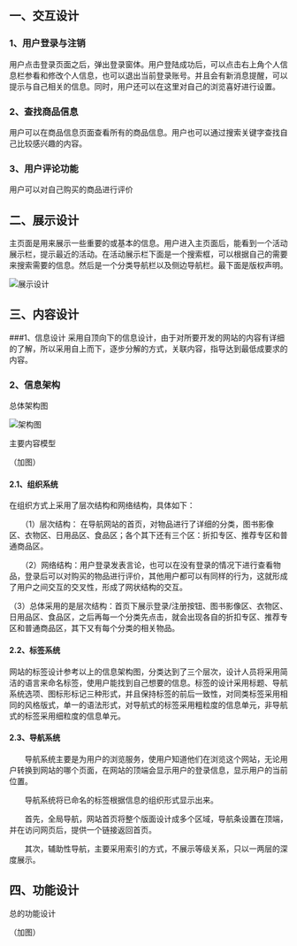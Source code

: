 ## 一、交互设计
### 1、用户登录与注销

用户点击登录页面之后，弹出登录窗体。用户登陆成功后，可以点击右上角个人信息栏参看和修改个人信息，也可以退出当前登录账号。并且会有新消息提醒，可以提示与自己相关的信息。同时，用户还可以在这里对自己的浏览喜好进行设置。


### 2、查找商品信息

用户可以在商品信息页面查看所有的商品信息。用户也可以通过搜索关键字查找自己比较感兴趣的内容。



### 3、用户评论功能

用户可以对自己购买的商品进行评价

## 二、展示设计

主页面是用来展示一些重要的或基本的信息。用户进入主页面后，能看到一个活动展示栏，提示最近的活动。在活动展示栏下面是一个搜索框，可以根据自己的需要来搜索需要的信息。然后是一个分类导航栏以及侧边导航栏。最下面是版权声明。
 
![展示设计](https://github.com/pan-lei/WebProject/blob/master/task6WebDesign/%E5%B1%95%E7%A4%BA%E8%AE%BE%E8%AE%A1.png)

## 三、内容设计

###1、信息设计 
采用自顶向下的信息设计，由于对所要开发的网站的内容有详细的了解，所以采用自上而下，逐步分解的方式，关联内容，指导达到最低成要求的内容。

### 2、信息架构
总体架构图

![架构图](https://github.com/pan-lei/WebProject/blob/master/task6WebDesign/%E5%86%85%E5%AE%B9%E8%AE%BE%E8%AE%A1%E6%9E%B6%E6%9E%84%E5%9B%BE.png)

主要内容模型

（加图）

#### 2.1、组织系统 　　
在组织方式上采用了层次结构和网络结构，具体如下：

　　（1）层次结构： 在导航网站的首页，对物品进行了详细的分类，图书影像区、衣物区、日用品区、食品区；各个其下还有三个区：折扣专区、推荐专区和普通商品区。

　　（2）网络结构：用户登录发表言论，也可以在没有登录的情况下进行查看物品，登录后可以对购买的物品进行评价，其他用户都可以有同样的行为，这就形成了用户之间交互的交叉性，形成了网状结构的交互。

   （3）总体采用的是层次结构：首页下展示登录/注册按钮、图书影像区、衣物区、日用品区、食品区，之后再每一个分类先点击，就会出现各自的折扣专区、推荐专区和普通商品区，其下又有每个分类的相关物品。

#### 2.2、标签系统 
   网站的标签设计参考以上的信息架构图，分类达到了三个层次，设计人员将采用简洁的语言来命名标签，使用户能找到自己想要的信息。标签的设计采用标题、导航系统选项、图标形标记三种形式，并且保持标签的前后一致性，对同类标签采用相同的风格版式，单一的语法形式，对导航式的标签采用粗粒度的信息单元，非导航式的标签采用细粒度的信息单元。

#### 2.3、导航系统

　　导航系统主要是为用户的浏览服务，使用户知道他们在浏览这个网站，无论用户转换到网站的哪个页面，在网站的顶端会显示用户的登录信息，显示用户的当前位置。

　　导航系统将已命名的标签根据信息的组织形式显示出来。

　　首先，全局导航，网站首页将整个版面设计成多个区域，导航条设置在顶端，并在访问网页后，提供一个链接返回首页。

　　其次，辅助性导航，主要采用索引的方式，不展示等级关系，只以一两层的深度展示。

## 四、功能设计

总的功能设计

（加图）
